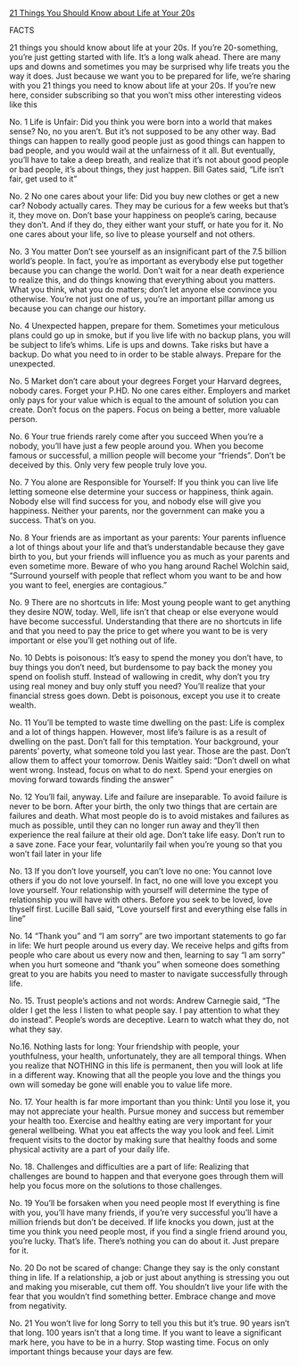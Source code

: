 [21 Things You Should Know about Life at Your 20s](https://www.youtube.com/watch?v=MN5asSsJ0Oo&list=WL&index=14 "21 Things You Should Know about Life at Your 20s")

FACTS

21 things you should know about life at your 20s. If you’re 20-something, you’re just getting started with life. It’s a long walk ahead. There are many ups and downs and sometimes you may be surprised why life treats you the way it does. Just because we want you to be prepared for life, we’re sharing with you 21 things you need to know about life at your 20s. If you’re new here, consider subscribing so that you won’t miss other interesting videos like this 

No. 1 Life is Unfair: Did you think you were born into a world that makes sense? No, no you aren’t. But it’s not supposed to be any other way. Bad things can happen to really good people just as good things can happen to bad people, and you would wail at the unfairness of it all. But eventually, you’ll have to take a deep breath, and realize that it’s not about good people or bad people, it’s about things, they just happen. Bill Gates said, “Life isn’t fair, get used to it” 

No. 2 No one cares about your life: Did you buy new clothes or get a new car? Nobody actually cares. They may be curious for a few weeks but that’s it, they move on. Don’t base your happiness on people’s caring, because they don’t. And if they do, they either want your stuff, or hate you for it. No one cares about your life, so live to please yourself and not others. 

No. 3 You matter Don’t see yourself as an insignificant part of the 7.5 billion world’s people. In fact, you’re as important as everybody else put together because you can change the world. Don’t wait for a near death experience to realize this, and do things knowing that everything about you matters. What you think, what you do matters; don’t let anyone else convince you otherwise. You’re not just one of us, you’re an important pillar among us because you can change our history. 

No. 4 Unexpected happen, prepare for them. Sometimes your meticulous plans could go up in smoke, but if you live life with no backup plans, you will be subject to life’s whims. Life is ups and downs. Take risks but have a backup. Do what you need to in order to be stable always. Prepare for the unexpected. 

No. 5 Market don’t care about your degrees Forget your Harvard degrees, nobody cares. Forget your P.HD. No one cares either. Employers and market only pays for your value which is equal to the amount of solution you can create. Don’t focus on the papers. Focus on being a better, more valuable person. 

No. 6 Your true friends rarely come after you succeed When you’re a nobody, you’ll have just a few people around you. When you become famous or successful, a million people will become your “friends”. Don’t be deceived by this. Only very few people truly love you. 	

No. 7 You alone are Responsible for Yourself: If you think you can live life letting someone else determine your success or happiness, think again. Nobody else will find success for you, and nobody else will give you happiness. Neither your parents, nor the government can make you a success. That’s on you. 

No. 8 Your friends are as important as your parents: Your parents influence a lot of things about your life and that’s understandable because they gave birth to you, but your friends will influence you as much as your parents and even sometime more. Beware of who you hang around Rachel Wolchin said, “Surround yourself with people that reflect whom you want to be and how you want to feel, energies are contagious.”

No. 9 There are no shortcuts in life: Most young people want to get anything they desire NOW, today. Well, life isn’t that cheap or else everyone would have become successful. Understanding that there are no shortcuts in life and that you need to pay the price to get where you want to be is very important or else you’ll get nothing out of life. 

No. 10 Debts is poisonous: It’s easy to spend the money you don’t have, to buy things you don’t need, but burdensome to pay back the money you spend on foolish stuff. Instead of wallowing in credit, why don’t you try using real money and buy only stuff you need? You’ll realize that your financial stress goes down. Debt is poisonous, except you use it to create wealth. 

No. 11 You’ll be tempted to waste time dwelling on the past: Life is complex and a lot of things happen. However, most life’s failure is as a result of dwelling on the past. Don’t fall for this temptation. Your background, your parents’ poverty, what someone told you last year. Those are the past. Don’t allow them to affect your tomorrow. Denis Waitley said: “Don’t dwell on what went wrong. Instead, focus on what to do next. Spend your energies on moving forward towards finding the answer”

No. 12 You’ll fail, anyway. Life and failure are inseparable. To avoid failure is never to be born. After your birth, the only two things that are certain are failures and death. What most people do is to avoid mistakes and failures as much as possible, until they can no longer run away and they’ll then experience the real failure at their old age. Don’t take life easy. Don’t run to a save zone. Face your fear, voluntarily fail when you’re young so that you won’t fail later in your life 

No. 13 If you don’t love yourself, you can’t love no one: You cannot love others if you do not love yourself. In fact, no one will love you except you love yourself. Your relationship with yourself will determine the type of relationship you will have with others. Before you seek to be loved, love thyself first. Lucille Ball said, “Love yourself first and everything else falls in line”

No. 14 “Thank you” and “I am sorry” are two important statements to go far in life: We hurt people around us every day. We receive helps and gifts from people who care about us every now and then, learning to say “I am sorry” when you hurt someone and “thank you” when someone does something great to you are habits you need to master to navigate successfully through life. 

No. 15. Trust people’s actions and not words: Andrew Carnegie said, “The older I get the less I listen to what people say. I pay attention to what they do instead”. People’s words are deceptive. Learn to watch what they do, not what they say. 

No.16. Nothing lasts for long: Your friendship with people, your youthfulness, your health, unfortunately, they are all temporal things. When you realize that NOTHING in this life is permanent, then you will look at life in a different way. Knowing that all the people you love and the things you own will someday be gone will enable you to value life more. 

No. 17. Your health is far more important than you think: Until you lose it, you may not appreciate your health. Pursue money and success but remember your health too. Exercise and healthy eating are very important for your general wellbeing. What you eat affects the way you look and feel. Limit frequent visits to the doctor by making sure that healthy foods and some physical activity are a part of your daily life. 

No. 18. Challenges and difficulties are a part of life: Realizing that challenges are bound to happen and that everyone goes through them will help you focus more on the solutions to those challenges. 

No. 19 You’ll be forsaken when you need people most If everything is fine with you, you’ll have many friends, if you’re very successful you’ll have a million friends but don’t be deceived. If life knocks you down, just at the time you think you need people most, if you find a single friend around you, you’re lucky. That’s life. There’s nothing you can do about it. Just prepare for it. 

No. 20 Do not be scared of change: Change they say is the only constant thing in life. If a relationship, a job or just about anything is stressing you out and making you miserable, cut them off. You shouldn’t live your life with the fear that you wouldn’t find something better. Embrace change and move from negativity. 

No. 21 You won’t live for long Sorry to tell you this but it’s true. 90 years isn’t that long. 100 years isn’t that a long time. If you want to leave a significant mark here, you have to be in a hurry. Stop wasting time. Focus on only important things because your days are few.